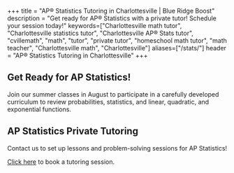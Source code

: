 +++
title = "AP&reg; Statistics Tutoring in Charlottesville | Blue Ridge Boost"
description = "Get ready for AP&reg; Statistics with a private tutor! Schedule your session today!"
keywords=["Charlottesville math tutor", "Charlottesville statistics tutor", "Charlottesville AP&reg; Stats tutor", "cvillemath", "math", "tutor", "private tutor", "homeschool math tutor", "math teacher", "Charlottesville math", "Charlottesville"]
aliases=["/stats/"]
header = "AP&reg; Statistics Tutoring in Charlottesville"
+++

<div class="container">

<div class="row">

<div class="col left">

## Get Ready for AP Statistics! 

Join our summer classes in August to participate in a carefully developed curriculum to review probabilities, statistics, and linear, quadratic, and exponential functions.

<!-- <b>To secure your spot in one of our review sessions <a href="https://get-ready-for-the-next-school-year-with-math-reviews.cheddarup.com">signup here!</a></b>  -->


## AP Statistics Private Tutoring

Contact us to set up lessons and problem-solving sessions for AP Statistics!

<a href="https://blueridgeboost-math.youcanbook.me/">Click here</a> to book a tutoring session.


</div></div></div>

